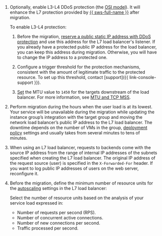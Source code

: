 1. Optionally, enable L3-L4 DDoS protection (the [OSI model](https://en.wikipedia.org/wiki/OSI_model)). It will enhance the L7 protection provided by [{{ sws-full-name }}](../../../smartwebsecurity/) after migration.

    To enable L3-L4 protection:

    1. Before the migration, [reserve a public static IP address with DDoS protection](../../../vpc/operations/enable-ddos-protection.md#enable-on-reservation) and use this address for the L7 load balancer's listener. If you already have a protected public IP address for the load balancer, you can keep this address during migration. Otherwise, you will have to change the IP address to a protected one.

    1. Configure a trigger threshold for the protection mechanisms, consistent with the amount of legitimate traffic to the protected resource. To set up this threshold, contact [support]({{ link-console-support }}).

    1. [Set](../../../vpc/operations/adjust-mtu-ddos-protection.md) the MTU value to `1450` for the targets downstream of the load balancer. For more information, see [MTU and TCP MSS](../../../vpc/concepts/mtu-mss.md).

1. Perform migration during the hours when the user load is at its lowest. Your service will be unavailable during the migration while updating the instance group’s integration with the target group and moving the network load balancer’s public IP address to the L7 load balancer. The downtime depends on the number of VMs in the group, [deployment policy](../../../compute/concepts/instance-groups/policies/deploy-policy.md) settings and usually takes from several minutes to tens of minutes.

1. When using an L7 load balancer, requests to backends come with the source IP address from the range of internal IP addresses of the subnets specified when creating the L7 load balancer. The original IP address of the request source (user) is specified in the `X-Forwarded-For` header. If you want to log public IP addresses of users on the web server, reconfigure it.

1. Before the migration, define the minimum number of resource units for the [autoscaling](../../../application-load-balancer/concepts/application-load-balancer.md#lcu-scaling) settings in the L7 load balancer:

    Select the number of resource units based on the analysis of your service load expressed in:

    * Number of requests per second (RPS).
    * Number of concurrent active connections.
    * Number of new connections per second.
    * Traffic processed per second.
